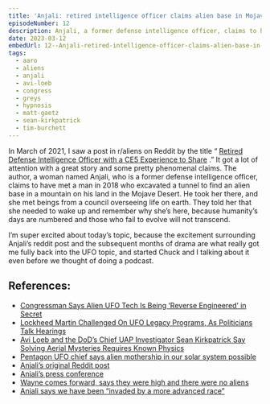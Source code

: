 ```yaml
---
title: 'Anjali: retired intelligence officer claims alien base in Mojave Desert'
episodeNumber: 12
description: Anjali, a former defense intelligence officer, claims to have met aliens in a secret base in the Mojave desert.
date: 2023-03-12
embedUrl: 12--Anjali-retired-intelligence-officer-claims-alien-base-in-Mojave-Desert-e209rqo
tags:
  - aaro
  - aliens
  - anjali
  - avi-loeb
  - congress
  - greys
  - hypnosis
  - matt-gaetz
  - sean-kirkpatrick
  - tim-burchett
---
```


In March of 2021, I saw a post in r/aliens on Reddit by the title “ [⁠Retired Defense Intelligence Officer with a CE5 Experience to Share⁠](https://www.reddit.com/user/SpaceBetweenUs/comments/of6t04/) .” It got a lot of attention with a great story and some pretty phenomenal claims. The author, a woman named Anjali, who is a former defense intelligence officer, claims to have met a man in 2018 who excavated a tunnel to find an alien base in a mountain on his land in the Mojave Desert. He took her there, and she met beings from a council overseeing life on earth. They told her that she needed to wake up and remember why she’s here, because humanity’s days are numbered and those who fail to evolve will not transcend.

I’m super excited about today’s topic, because the excitement surrounding Anjali’s reddit post and the subsequent months of drama are what really got me fully back into the UFO topic, and started Chuck and I talking about it even before we thought of doing a podcast.

## References:

- [⁠Congressman Says Alien UFO Tech Is Being ‘Reverse Engineered’ in Secret⁠](https://www.newsweek.com/congressman-tim-burchett-ufo-technology-reverse-engineered-1786068)
- [⁠Lockheed Martin Challenged On UFO Legacy Programs, As Politicians Talk Hearings⁠](https://www.liberationtimes.com/home/lockheed-martin-challenged-on-ufo-legacy-programs-as-politicians-talk-hearings)
- [⁠Avi Loeb and the DoD’s Chief UAP Investigator Sean Kirkpatrick Say Solving Aerial Mysteries Requires Known Physics⁠](https://thedebrief.org/avi-loeb-and-the-dods-chief-uap-investigator-sean-kirkpatrick-say-solving-aerial-mysteries-requires-known-physics/)
- [⁠Pentagon UFO chief says alien mothership in our solar system possible⁠](https://www.militarytimes.com/off-duty/military-culture/2023/03/09/pentagon-ufo-chief-says-alien-mothership-in-our-solar-system-possible/)
- [⁠Anjali’s original Reddit post⁠](https://www.reddit.com/user/SpaceBetweenUs/comments/of6t04/)
- [⁠Anjali’s press conference⁠](https://www.mysterywire.com/ufo/retired-intelligence-official-claims-to-know-where-an-alien-base-is-hidden-in-the-mojave-desert/)
- [⁠Wayne comes forward, says they were high and there were no aliens⁠](https://threedollarkit.weebly.com/anjali-wayne.html)
- [⁠Anjali says we have been “invaded by a more advanced race”](https://twitter.com/AnjaliOnGaia/status/1629589969944625152)
